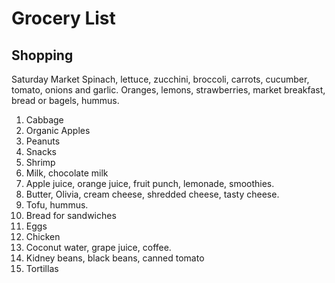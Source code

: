 # Grocery List
## Shopping
Saturday Market
Spinach, lettuce, zucchini, broccoli, carrots, cucumber, tomato, onions and garlic.
Oranges, lemons, strawberries, market breakfast, bread or bagels, hummus.   

1. Cabbage
2. Organic Apples
3. Peanuts
4. Snacks
5. Shrimp
6. Milk, chocolate milk
7. Apple juice, orange juice, fruit punch, lemonade, smoothies.  
8. Butter, Olivia, cream cheese, shredded cheese, tasty cheese.  
9. Tofu, hummus.  
10. Bread for sandwiches
11. Eggs
12. Chicken
13. Coconut water, grape juice, coffee.  
14. Kidney beans, black beans, canned tomato
15. Tortillas
